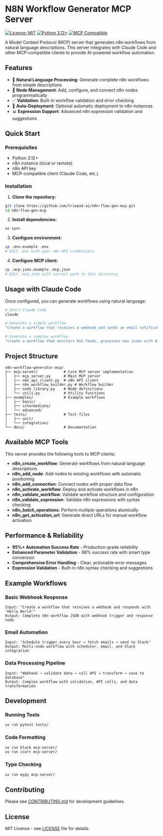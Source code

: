 # N8N Workflow Generator MCP Server

[![License: MIT](https://img.shields.io/badge/License-MIT-yellow.svg)](https://opensource.org/licenses/MIT)
[![Python 3.12+](https://img.shields.io/badge/python-3.12+-blue.svg)](https://www.python.org/downloads/)
[![MCP Compatible](https://img.shields.io/badge/MCP-Compatible-green.svg)](https://modelcontextprotocol.io/)

A Model Context Protocol (MCP) server that generates n8n workflows from natural language descriptions. This server integrates with Claude Code and other MCP-compatible clients to provide AI-powered workflow automation.

## Features

- 🤖 **Natural Language Processing**: Generate complete n8n workflows from simple descriptions
- 🔧 **Node Management**: Add, configure, and connect n8n nodes programmatically  
- ✅ **Validation**: Built-in workflow validation and error checking
- 🚀 **Auto-Deployment**: Optional automatic deployment to n8n instances
- 📊 **Expression Support**: Advanced n8n expression validation and suggestions

## Quick Start

### Prerequisites

- Python 3.12+
- n8n instance (local or remote)
- n8n API key
- MCP-compatible client (Claude Code, etc.)

### Installation

1. **Clone the repository:**
```bash
git clone https://github.com/triepod-ai/n8n-flow-gen-mcp.git
cd n8n-flow-gen-mcp
```

2. **Install dependencies:**
```bash
uv sync
```

3. **Configure environment:**
```bash
cp .env.example .env
# Edit .env with your n8n API credentials
```

4. **Configure MCP client:**
```bash
cp .mcp.json.example .mcp.json
# Edit .mcp.json with correct path to this directory
```

## Usage with Claude Code

Once configured, you can generate workflows using natural language:

```bash
# Start Claude Code
claude

# Generate a simple workflow
"Create a workflow that receives a webhook and sends an email notification"

# Generate a complex workflow  
"Create a workflow that monitors RSS feeds, processes new items with AI, and posts summaries to Slack"
```

## Project Structure

```
n8n-workflow-generator-mcp/
├── mcp-server/            # Core MCP server implementation
│   ├── mcp_server.py      # Main MCP server
│   ├── n8n_api_client.py  # n8n API client
│   ├── n8n_workflow_builder.py # Workflow builder
│   ├── node_library.py    # Node definitions
│   └── utils.py           # Utility functions
├── examples/              # Example workflows
│   ├── basic/
│   ├── intermediate/
│   └── advanced/
├── tests/                 # Test files
│   ├── unit/
│   └── integration/
└── docs/                  # Documentation
```

## Available MCP Tools

This server provides the following tools to MCP clients:

- **n8n_create_workflow**: Generate workflows from natural language descriptions
- **n8n_add_node**: Add nodes to existing workflows with automatic positioning
- **n8n_add_connection**: Connect nodes with proper data flow
- **n8n_activate_workflow**: Deploy and activate workflows in n8n
- **n8n_validate_workflow**: Validate workflow structure and configuration
- **n8n_validate_expression**: Validate n8n expressions with syntax checking
- **n8n_batch_operations**: Perform multiple operations atomically
- **n8n_get_activation_url**: Generate direct URLs for manual workflow activation

## Performance & Reliability

- **95%+ Automation Success Rate** - Production-grade reliability
- **Enhanced Parameter Validation** - 98% success rate with smart type conversion
- **Comprehensive Error Handling** - Clear, actionable error messages
- **Expression Validation** - Built-in n8n syntax checking and suggestions

## Example Workflows

### Basic Webhook Response
```
Input: "Create a workflow that receives a webhook and responds with 'Hello World'"
Output: Complete n8n workflow JSON with webhook trigger and response node
```

### Email Automation  
```
Input: "Schedule trigger every hour → fetch emails → send to Slack"
Output: Multi-node workflow with scheduler, email, and Slack integration
```

### Data Processing Pipeline
```
Input: "Webhook → validate data → call API → transform → save to database"
Output: Complex workflow with validation, API calls, and data transformation
```

## Development

### Running Tests
```bash
uv run pytest tests/
```

### Code Formatting
```bash
uv run black mcp-server/
uv run isort mcp-server/
```

### Type Checking
```bash
uv run mypy mcp-server/
```

## Contributing

Please see [CONTRIBUTING.md](CONTRIBUTING.md) for development guidelines.

## License

MIT License - see [LICENSE](LICENSE) file for details.